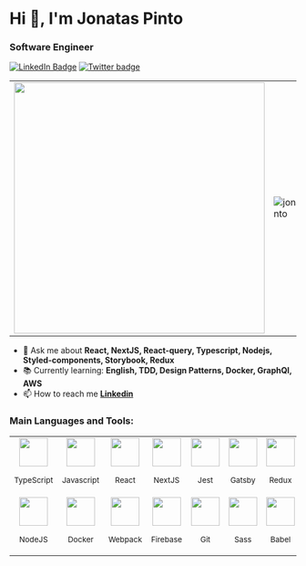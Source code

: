 <h1>Hi 👋, I'm Jonatas Pinto</h1>
<h3>Software Engineer</h3>

[![LinkedIn Badge](https://img.shields.io/badge/linkedin-blue?logo=linkedin&style=for-the-badge&logoColor=white)](https://www.linkedin.com/in/jonatas-pinto-35111a164/)
[![Twitter badge](https://img.shields.io/badge/twitter-black?logo=twitter&style=for-the-badge&logoColor=white)](https://twitter.com/jonataspintorj)

<center>
    <table>
      <tr>
          <td>
              <img width="440px" align="center" src="https://github-readme-stats.vercel.app/api?username=jonataspinto&count_private=true&hide_border=true" />
          </td>
          <td>
              <img align="center" src="https://github-readme-stats.vercel.app/api/top-langs/?username=jonataspinto&layout=compact&hide_border=true" alt="jonataspinto" />                   </td>
      </tr>  
    </table>
</center>



- 💬 Ask me about **React, NextJS, React-query, Typescript, Nodejs, Styled-components, Storybook, Redux**
- 📚 Currently learning: **English, TDD, Design Patterns, Docker, GraphQl, AWS**
- 📫 How to reach me **[Linkedin](https://linkedin.com/in/jonatas-pinto-35111a164)**
    

<h3 align="left">Main Languages and Tools:</h3>
<table>
  <tr>
    <td align="center">
        <img src="https://cdn.jsdelivr.net/gh/devicons/devicon/icons/typescript/typescript-original.svg" width="50" />
        <p><small>TypeScript</small></p>
    </td>
    <td align="center">
        <img src="https://cdn.jsdelivr.net/gh/devicons/devicon/icons/javascript/javascript-original.svg" width="50" />
        <p><small>Javascript</small></p>
    </td>
    <td align="center">
        <img src="https://cdn.jsdelivr.net/gh/devicons/devicon/icons/react/react-original.svg" width="50" />
        <p><small>React</small></p>
    </td>
    <td align="center">
        <img src="https://cdn.jsdelivr.net/gh/devicons/devicon/icons/nextjs/nextjs-original.svg" width="50" />
        <p><small>NextJS</small></p>
    </td>
    <td align="center">
        <img src="https://cdn.jsdelivr.net/gh/devicons/devicon/icons/jest/jest-plain.svg" width="50" />
        <p><small>Jest</small></p>
    </td>
    <td align="center">
        <img src="https://cdn.jsdelivr.net/gh/devicons/devicon/icons/gatsby/gatsby-plain.svg" width="50" />
        <p><small>Gatsby</small></p>
    </td>
    <td align="center">
        <img src="https://cdn.jsdelivr.net/gh/devicons/devicon/icons/redux/redux-original.svg" width="50"/>
        <p><small>Redux</small></p>
    </td>
  </tr>

  <tr>
    <td align="center">
        <img src="https://cdn.jsdelivr.net/gh/devicons/devicon/icons/nodejs/nodejs-plain.svg" width="50" />
        <p><small>NodeJS</small></p>
    </td>
    <td align="center">
        <img src="https://cdn.jsdelivr.net/gh/devicons/devicon/icons/docker/docker-plain.svg" width="50" />
        <p><small>Docker</small></p>
    </td>
    <td align="center">
        <img src="https://cdn.jsdelivr.net/gh/devicons/devicon/icons/webpack/webpack-original.svg" width="50" />
        <p><small>Webpack</small></p>
    </td>
    <td align="center">
        <img src="https://cdn.jsdelivr.net/gh/devicons/devicon/icons/firebase/firebase-plain.svg" width="50"/>
        <p><small>Firebase</small></p>
    </td>
    <td align="center">
        <img src="https://cdn.jsdelivr.net/gh/devicons/devicon/icons/git/git-original.svg" width="50"/>
        <p><small>Git</small></p>
    </td>
    <td align="center">
        <img src="https://cdn.jsdelivr.net/gh/devicons/devicon/icons/sass/sass-original.svg" width="50"/>          
        <p><small>Sass</small></p>
    </td>
    <td align="center">
        <img src="https://cdn.jsdelivr.net/gh/devicons/devicon/icons/babel/babel-original.svg" width="50" />
        <p><small>Babel</small></p>
    </td>
  </tr>
</table>

<!--
**jonataspinto/jonataspinto** is a ✨ _special_ ✨ repository because its `README.md` (this file) appears on your GitHub profile.

Here are some ideas to get you started:

- 🔭 I’m currently working on ...
- 🌱 I’m currently learning ...
- 👯 I’m looking to collaborate on ...
- 🤔 I’m looking for help with ...
- 💬 Ask me about ...
- 📫 How to reach me: ...
- 😄 Pronouns: ...
- ⚡ Fun fact: ...
-->

